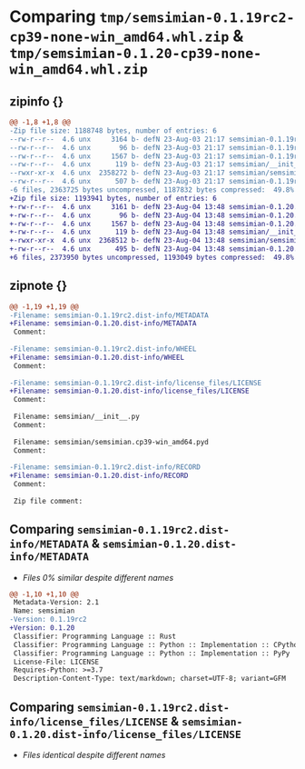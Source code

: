 # Comparing `tmp/semsimian-0.1.19rc2-cp39-none-win_amd64.whl.zip` & `tmp/semsimian-0.1.20-cp39-none-win_amd64.whl.zip`

## zipinfo {}

```diff
@@ -1,8 +1,8 @@
-Zip file size: 1188748 bytes, number of entries: 6
--rw-r--r--  4.6 unx     3164 b- defN 23-Aug-03 21:17 semsimian-0.1.19rc2.dist-info/METADATA
--rw-r--r--  4.6 unx       96 b- defN 23-Aug-03 21:17 semsimian-0.1.19rc2.dist-info/WHEEL
--rw-r--r--  4.6 unx     1567 b- defN 23-Aug-03 21:17 semsimian-0.1.19rc2.dist-info/license_files/LICENSE
--rw-r--r--  4.6 unx      119 b- defN 23-Aug-03 21:17 semsimian/__init__.py
--rwxr-xr-x  4.6 unx  2358272 b- defN 23-Aug-03 21:17 semsimian/semsimian.cp39-win_amd64.pyd
--rw-r--r--  4.6 unx      507 b- defN 23-Aug-03 21:17 semsimian-0.1.19rc2.dist-info/RECORD
-6 files, 2363725 bytes uncompressed, 1187832 bytes compressed:  49.8%
+Zip file size: 1193941 bytes, number of entries: 6
+-rw-r--r--  4.6 unx     3161 b- defN 23-Aug-04 13:48 semsimian-0.1.20.dist-info/METADATA
+-rw-r--r--  4.6 unx       96 b- defN 23-Aug-04 13:48 semsimian-0.1.20.dist-info/WHEEL
+-rw-r--r--  4.6 unx     1567 b- defN 23-Aug-04 13:48 semsimian-0.1.20.dist-info/license_files/LICENSE
+-rw-r--r--  4.6 unx      119 b- defN 23-Aug-04 13:48 semsimian/__init__.py
+-rwxr-xr-x  4.6 unx  2368512 b- defN 23-Aug-04 13:48 semsimian/semsimian.cp39-win_amd64.pyd
+-rw-r--r--  4.6 unx      495 b- defN 23-Aug-04 13:48 semsimian-0.1.20.dist-info/RECORD
+6 files, 2373950 bytes uncompressed, 1193049 bytes compressed:  49.8%
```

## zipnote {}

```diff
@@ -1,19 +1,19 @@
-Filename: semsimian-0.1.19rc2.dist-info/METADATA
+Filename: semsimian-0.1.20.dist-info/METADATA
 Comment: 
 
-Filename: semsimian-0.1.19rc2.dist-info/WHEEL
+Filename: semsimian-0.1.20.dist-info/WHEEL
 Comment: 
 
-Filename: semsimian-0.1.19rc2.dist-info/license_files/LICENSE
+Filename: semsimian-0.1.20.dist-info/license_files/LICENSE
 Comment: 
 
 Filename: semsimian/__init__.py
 Comment: 
 
 Filename: semsimian/semsimian.cp39-win_amd64.pyd
 Comment: 
 
-Filename: semsimian-0.1.19rc2.dist-info/RECORD
+Filename: semsimian-0.1.20.dist-info/RECORD
 Comment: 
 
 Zip file comment:
```

## Comparing `semsimian-0.1.19rc2.dist-info/METADATA` & `semsimian-0.1.20.dist-info/METADATA`

 * *Files 0% similar despite different names*

```diff
@@ -1,10 +1,10 @@
 Metadata-Version: 2.1
 Name: semsimian
-Version: 0.1.19rc2
+Version: 0.1.20
 Classifier: Programming Language :: Rust
 Classifier: Programming Language :: Python :: Implementation :: CPython
 Classifier: Programming Language :: Python :: Implementation :: PyPy
 License-File: LICENSE
 Requires-Python: >=3.7
 Description-Content-Type: text/markdown; charset=UTF-8; variant=GFM
```

## Comparing `semsimian-0.1.19rc2.dist-info/license_files/LICENSE` & `semsimian-0.1.20.dist-info/license_files/LICENSE`

 * *Files identical despite different names*

